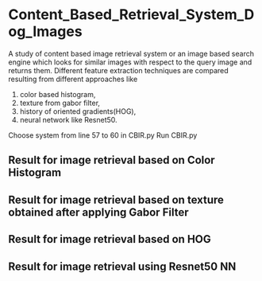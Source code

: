 # Content_Based_Retrieval_System_Dog_Images

A study of content based image retrieval system or an image based search engine which looks for similar images with respect to the query image and returns them.
Different feature extraction techniques are compared resulting from different approaches like
1. color based histogram,
2. texture from gabor filter,
3. history of oriented gradients(HOG),
4. neural network like Resnet50.

Choose system from line 57 to 60 in CBIR.py
Run CBIR.py

## Result for image retrieval based on Color Histogram

## Result for image retrieval based on texture obtained after applying Gabor Filter

## Result for image retrieval based on HOG

## Result for image retrieval using Resnet50 NN